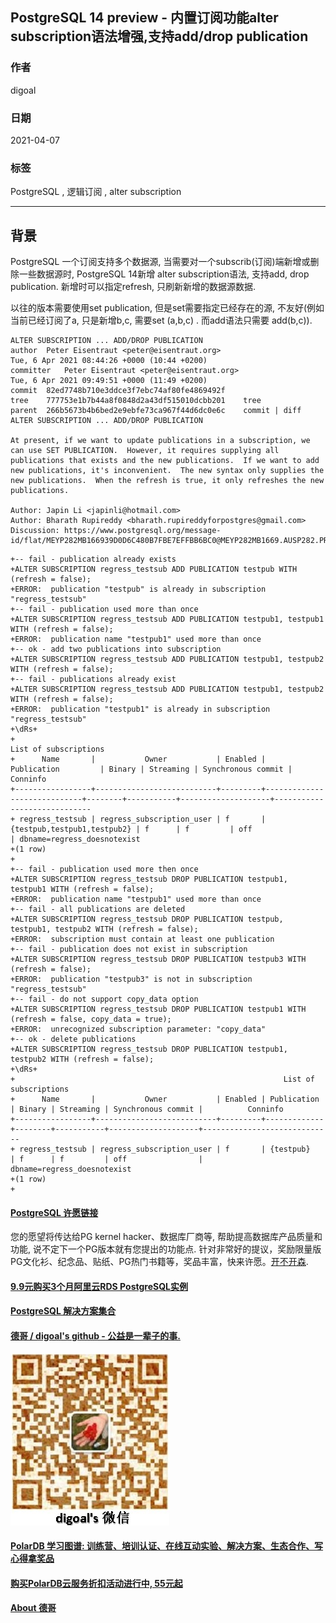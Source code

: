 ## PostgreSQL 14 preview - 内置订阅功能alter subscription语法增强,支持add/drop publication    
            
### 作者            
digoal            
            
### 日期            
2021-04-07             
            
### 标签            
PostgreSQL , 逻辑订阅 , alter subscription                    
            
----            
            
## 背景        
PostgreSQL 一个订阅支持多个数据源, 当需要对一个subscrib(订阅)端新增或删除一些数据源时, PostgreSQL 14新增 alter subscription语法, 支持add, drop publication. 新增时可以指定refresh, 只刷新新增的数据源数据.  
  
以往的版本需要使用set publication, 但是set需要指定已经存在的源, 不友好(例如当前已经订阅了a, 只是新增b,c, 需要set (a,b,c) . 而add语法只需要 add(b,c)).       
  
```  
ALTER SUBSCRIPTION ... ADD/DROP PUBLICATION  
author	Peter Eisentraut <peter@eisentraut.org>	  
Tue, 6 Apr 2021 08:44:26 +0000 (10:44 +0200)  
committer	Peter Eisentraut <peter@eisentraut.org>	  
Tue, 6 Apr 2021 09:49:51 +0000 (11:49 +0200)  
commit	82ed7748b710e3ddce3f7ebc74af80fe4869492f  
tree	777753e1b7b44a8f0848d2a43df515010dcbb201	tree  
parent	266b5673b4b6bed2e9ebfe73ca967f44d6dc0e6c	commit | diff  
ALTER SUBSCRIPTION ... ADD/DROP PUBLICATION  
  
At present, if we want to update publications in a subscription, we  
can use SET PUBLICATION.  However, it requires supplying all  
publications that exists and the new publications.  If we want to add  
new publications, it's inconvenient.  The new syntax only supplies the  
new publications.  When the refresh is true, it only refreshes the new  
publications.  
  
Author: Japin Li <japinli@hotmail.com>  
Author: Bharath Rupireddy <bharath.rupireddyforpostgres@gmail.com>  
Discussion: https://www.postgresql.org/message-id/flat/MEYP282MB166939D0D6C480B7FBE7EFFBB6BC0@MEYP282MB1669.AUSP282.PROD.OUTLOOK.COM  
```  
    
```  
+-- fail - publication already exists  
+ALTER SUBSCRIPTION regress_testsub ADD PUBLICATION testpub WITH (refresh = false);  
+ERROR:  publication "testpub" is already in subscription "regress_testsub"  
+-- fail - publication used more than once  
+ALTER SUBSCRIPTION regress_testsub ADD PUBLICATION testpub1, testpub1 WITH (refresh = false);  
+ERROR:  publication name "testpub1" used more than once  
+-- ok - add two publications into subscription  
+ALTER SUBSCRIPTION regress_testsub ADD PUBLICATION testpub1, testpub2 WITH (refresh = false);  
+-- fail - publications already exist  
+ALTER SUBSCRIPTION regress_testsub ADD PUBLICATION testpub1, testpub2 WITH (refresh = false);  
+ERROR:  publication "testpub1" is already in subscription "regress_testsub"  
+\dRs+  
+                                                                    List of subscriptions  
+      Name       |           Owner           | Enabled |         Publication         | Binary | Streaming | Synchronous commit |          Conninfo             
+-----------------+---------------------------+---------+-----------------------------+--------+-----------+--------------------+-----------------------------  
+ regress_testsub | regress_subscription_user | f       | {testpub,testpub1,testpub2} | f      | f         | off                | dbname=regress_doesnotexist  
+(1 row)  
+  
+-- fail - publication used more then once  
+ALTER SUBSCRIPTION regress_testsub DROP PUBLICATION testpub1, testpub1 WITH (refresh = false);  
+ERROR:  publication name "testpub1" used more than once  
+-- fail - all publications are deleted  
+ALTER SUBSCRIPTION regress_testsub DROP PUBLICATION testpub, testpub1, testpub2 WITH (refresh = false);  
+ERROR:  subscription must contain at least one publication  
+-- fail - publication does not exist in subscription  
+ALTER SUBSCRIPTION regress_testsub DROP PUBLICATION testpub3 WITH (refresh = false);  
+ERROR:  publication "testpub3" is not in subscription "regress_testsub"  
+-- fail - do not support copy_data option  
+ALTER SUBSCRIPTION regress_testsub DROP PUBLICATION testpub1 WITH (refresh = false, copy_data = true);  
+ERROR:  unrecognized subscription parameter: "copy_data"  
+-- ok - delete publications  
+ALTER SUBSCRIPTION regress_testsub DROP PUBLICATION testpub1, testpub2 WITH (refresh = false);  
+\dRs+  
+                                                            List of subscriptions  
+      Name       |           Owner           | Enabled | Publication | Binary | Streaming | Synchronous commit |          Conninfo             
+-----------------+---------------------------+---------+-------------+--------+-----------+--------------------+-----------------------------  
+ regress_testsub | regress_subscription_user | f       | {testpub}   | f      | f         | off                | dbname=regress_doesnotexist  
+(1 row)  
+  
```    
    
  
#### [PostgreSQL 许愿链接](https://github.com/digoal/blog/issues/76 "269ac3d1c492e938c0191101c7238216")
您的愿望将传达给PG kernel hacker、数据库厂商等, 帮助提高数据库产品质量和功能, 说不定下一个PG版本就有您提出的功能点. 针对非常好的提议，奖励限量版PG文化衫、纪念品、贴纸、PG热门书籍等，奖品丰富，快来许愿。[开不开森](https://github.com/digoal/blog/issues/76 "269ac3d1c492e938c0191101c7238216").  
  
  
#### [9.9元购买3个月阿里云RDS PostgreSQL实例](https://www.aliyun.com/database/postgresqlactivity "57258f76c37864c6e6d23383d05714ea")
  
  
#### [PostgreSQL 解决方案集合](https://yq.aliyun.com/topic/118 "40cff096e9ed7122c512b35d8561d9c8")
  
  
#### [德哥 / digoal's github - 公益是一辈子的事.](https://github.com/digoal/blog/blob/master/README.md "22709685feb7cab07d30f30387f0a9ae")
  
  
![digoal's wechat](../pic/digoal_weixin.jpg "f7ad92eeba24523fd47a6e1a0e691b59")
  
  
#### [PolarDB 学习图谱: 训练营、培训认证、在线互动实验、解决方案、生态合作、写心得拿奖品](https://www.aliyun.com/database/openpolardb/activity "8642f60e04ed0c814bf9cb9677976bd4")
  
  
#### [购买PolarDB云服务折扣活动进行中, 55元起](https://www.aliyun.com/activity/new/polardb-yunparter?userCode=bsb3t4al "e0495c413bedacabb75ff1e880be465a")
  
  
#### [About 德哥](https://github.com/digoal/blog/blob/master/me/readme.md "a37735981e7704886ffd590565582dd0")
  
